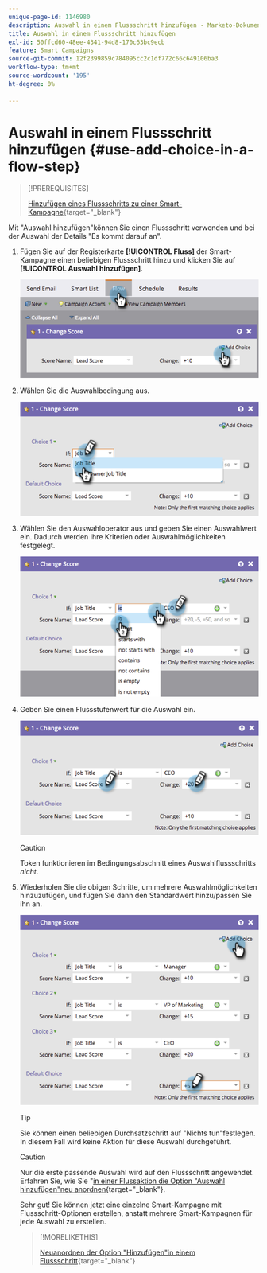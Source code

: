 ```yaml
---
unique-page-id: 1146980
description: Auswahl in einem Flussschritt hinzufügen - Marketo-Dokumente - Produktdokumentation
title: Auswahl in einem Flussschritt hinzufügen
exl-id: 50ffcd60-48ee-4341-94d8-170c63bc9ecb
feature: Smart Campaigns
source-git-commit: 12f2399859c784095cc2c1df772c66c649106ba3
workflow-type: tm+mt
source-wordcount: '195'
ht-degree: 0%

---
```


# Auswahl in einem Flussschritt hinzufügen {#use-add-choice-in-a-flow-step}

>[!PREREQUISITES]
>
>[Hinzufügen eines Flussschritts zu einer Smart-Kampagne](/help/marketo/product-docs/core-marketo-concepts/smart-campaigns/flow-actions/add-a-flow-step-to-a-smart-campaign.md){target="_blank"}

Mit &quot;Auswahl hinzufügen&quot;können Sie einen Flussschritt verwenden und bei der Auswahl der Details &quot;Es kommt darauf an&quot;.

1. Fügen Sie auf der Registerkarte **[!UICONTROL Fluss]** der Smart-Kampagne einen beliebigen Flussschritt hinzu und klicken Sie auf **[!UICONTROL Auswahl hinzufügen]**.

   ![](assets/use-add-choice-in-a-flow-step-1.png)

1. Wählen Sie die Auswahlbedingung aus.

   ![](assets/use-add-choice-in-a-flow-step-2.png)

1. Wählen Sie den Auswahloperator aus und geben Sie einen Auswahlwert ein. Dadurch werden Ihre Kriterien oder Auswahlmöglichkeiten festgelegt.

   ![](assets/use-add-choice-in-a-flow-step-3.png)

1. Geben Sie einen Flussstufenwert für die Auswahl ein.

   ![](assets/use-add-choice-in-a-flow-step-4.png)

   >[!CAUTION]
   >
   >Token funktionieren im Bedingungsabschnitt eines Auswahlflussschritts _nicht_.

1. Wiederholen Sie die obigen Schritte, um mehrere Auswahlmöglichkeiten hinzuzufügen, und fügen Sie dann den Standardwert hinzu/passen Sie ihn an.

   ![](assets/use-add-choice-in-a-flow-step-5.png)

   >[!TIP]
   >
   >Sie können einen beliebigen Durchsatzschritt auf &quot;Nichts tun&quot;festlegen. In diesem Fall wird keine Aktion für diese Auswahl durchgeführt.

   >[!CAUTION]
   >
   >Nur die erste passende Auswahl wird auf den Flussschritt angewendet. Erfahren Sie, wie Sie &quot;[in einer Flussaktion die Option &quot;Auswahl hinzufügen&quot;neu anordnen](/help/marketo/product-docs/core-marketo-concepts/smart-campaigns/flow-actions/reorder-add-choice-in-a-flow-step.md){target="_blank"}.

   Sehr gut! Sie können jetzt eine einzelne Smart-Kampagne mit Flussschritt-Optionen erstellen, anstatt mehrere Smart-Kampagnen für jede Auswahl zu erstellen.

   >[!MORELIKETHIS]
   >
   >[Neuanordnen der Option &quot;Hinzufügen&quot;in einem Flussschritt](/help/marketo/product-docs/core-marketo-concepts/smart-campaigns/flow-actions/reorder-add-choice-in-a-flow-step.md){target="_blank"}
